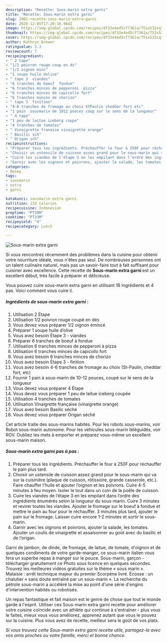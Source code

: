 ```yaml
---
description: "Recette: Sous-marin extra garni"
title: "Recette: Sous-marin extra garni"
slug: 2902-recette-sous-marin-extra-garni
date: 2020-12-05T17:20:16.964Z
image: https://img-global.cpcdn.com/recipes/df33e4ed5cf7361a/751x532cq70/sous-marin-extra-garni-photo-principale-de-la-recette.jpg
thumbnail: https://img-global.cpcdn.com/recipes/df33e4ed5cf7361a/751x532cq70/sous-marin-extra-garni-photo-principale-de-la-recette.jpg
cover: https://img-global.cpcdn.com/recipes/df33e4ed5cf7361a/751x532cq70/sous-marin-extra-garni-photo-principale-de-la-recette.jpg
author: Kathryn Brewer
ratingvalue: 3.3
reviewcount: 7
recipeingredient:
- " 2 tape"
- "1/2 poivron rouge coup en ds"
- "1/2 oignon minc"
- "1 soupe huile dolive"
- " tape 3  viandes"
- "6 tranches de boeuf  fondue"
- "6 tranches minces de pepperoni  pizza"
- "6 tranches minces de capicollo fort"
- "6 tranches minces de chorizo"
- " tape 3  finition"
- "4-6 tranches de fromage au choix StPaulin cheddar fort etc"
- "1 pain  sousmarin de 1012 pouces coup sur le sens de la longueur"
- " 4 tape"
- "1 peu de laitue iceberg coupe"
- "4 tranches de tomates"
- " Vinaigrette franaise vinaigrette orange"
- " Basilic sch"
- " Origan sch"
recipeinstructions:
- "Préparer tous les ingrédients. Préchauffer le four à 250F pour réchauffer le pain plus tard."
- "Choisir un ustensile de cuisson assez grand pour le sous-marin qui va sur la cuisinière (plaque de cuisson, rôtissoire, grande casserole, etc.). Faire chauffer l’huile et ajouter l’oignon et les poivrons. Cuire 4-5 minutes à feu moyen. Isoler le tout dans un coin de la poêle de cuisson."
- "Cuire les viandes de l’étape 3 en les empilant dans l’ordre des ingrédients énumérés selon la longueur du sous-marin. Cuire 3 minutes et revirer toutes les viandes. Ajouter le fromage sur le boeuf à fondue et mettre le pain au four pour le réchauffer. 3 minutes plus tard, ajouter le pain sur le fromage. Laisser cuire encore 1-2 minutes et sortir le sous-marin."
- "Garnir avec les oignons et poivrons, ajouter la salade, les tomates. Ajouter un coulis de vinaigrette et assaisonner au goût avec du basilic et de l’origan."
categories:
- Resep
tags:
- sousmarin
- extra
- garni

katakunci: sousmarin extra garni 
nutrition: 233 calories
recipecuisine: Indonesian
preptime: "PT39M"
cooktime: "PT33M"
recipeyield: "4"
recipecategory: Lunch

---
```



![Sous-marin extra garni](https://img-global.cpcdn.com/recipes/df33e4ed5cf7361a/751x532cq70/sous-marin-extra-garni-photo-principale-de-la-recette.jpg)

Si vous rencontrez récemment des problèmes dans la cuisine pour obtenir votre nourriture idéale, vous n'êtes pas seul. De nombreuses personnes ont un talent culinaire naturel, mais pas un savoir-faire tout à fait suffisant pour cuisiner avec excellence. Cette recette de <strong> Sous-marin extra garni </strong> est un excellent début, très facile à préparer et délicieuse.

<!--inarticleads1-->

Vous pouvez cuire sous-marin extra garni en utilisant 18 Ingrédients et 4 pas. Voici comment vous cuire il.

##### Ingrédients de sous-marin extra garni :

1. Utilisation  2 Étape
1. Utilisation 1/2 poivron rouge coupé en dés
1. Vous devez vous préparer 1/2 oignon émincé
1. Préparer 1 soupe huile d’olive
1. Vous avez besoin  Étape 3 - viandes
1. Préparer 6 tranches de boeuf à fondue
1. Utilisation 6 tranches minces de pepperoni à pizza
1. Utilisation 6 tranches minces de capicollo fort
1. Vous avez besoin 6 tranches minces de chorizo
1. Vous avez besoin  Étape 3 - finition
1. Vous avez besoin 4-6 tranches de fromage au choix (St-Paulin, cheddar fort, etc)
1. Fournir 1 pain à sous-marin de 10-12 pouces, coupé sur le sens de la longueur
1. Vous devez vous préparer  4 Étape
1. Vous devez vous préparer 1 peu de laitue iceberg coupée
1. Utilisation 4 tranches de tomates
1. Utilisation  Vinaigrette française (vinaigrette orange)
1. Vous avez besoin  Basilic séché
1. Vous devez vous préparer  Origan séché


Cet article traite des sous-marins habités. Pour les robots sous-marins, voir Robot sous-marin autonome. Pour les véhicules sous-marin téléguidés, voir ROV. Oubliez les mets à emporter et préparez vous-même un excellent sous-marin maison. 

<!--inarticleads2-->

##### Sous-marin extra garni pas à pas :

1. Préparer tous les ingrédients. Préchauffer le four à 250F pour réchauffer le pain plus tard.
1. Choisir un ustensile de cuisson assez grand pour le sous-marin qui va sur la cuisinière (plaque de cuisson, rôtissoire, grande casserole, etc.). Faire chauffer l’huile et ajouter l’oignon et les poivrons. Cuire 4-5 minutes à feu moyen. Isoler le tout dans un coin de la poêle de cuisson.
1. Cuire les viandes de l’étape 3 en les empilant dans l’ordre des ingrédients énumérés selon la longueur du sous-marin. Cuire 3 minutes et revirer toutes les viandes. Ajouter le fromage sur le boeuf à fondue et mettre le pain au four pour le réchauffer. 3 minutes plus tard, ajouter le pain sur le fromage. Laisser cuire encore 1-2 minutes et sortir le sous-marin.
1. Garnir avec les oignons et poivrons, ajouter la salade, les tomates. Ajouter un coulis de vinaigrette et assaisonner au goût avec du basilic et de l’origan.


Garni de jambon, de dinde, de fromage, de laitue, de tomate, d&#39;oignon et de quelques condiments de votre garde-manger, ce sous-marin italien vous fera un superbe repas à manger sur le pouce. Sous-marin, garçon - télécharger gratuitement ce Photo sous licence en quelques secondes. Trouvez les meilleures vidéos gratuites sur le thème « sous marin ». Malaisie : arrêt technique majeur du premier Scorpène livré. Écosse : un chalutier « sans doute entraîné par un sous-marin ». La recherche du pétrole sous-marin a accéléré la mise au point d&#39;une série d&#39;engins d&#39;intervention habités ou robotisés. 

<!--inarticleads1-->

<p>
Un repas fantastique et fait maison est le genre de chose que tout le monde garde à l'esprit. Utiliser ces Sous-marin extra garni recette pour améliorer votre cuisine coïncide avec un athlète qui continue à s'entraîner - plus vous le faites, mieux vous vous améliorez, apprenez autant que vous le pouvez sur la cuisine. Plus vous avez de recette, meilleur sera le goût de vos plats.
</p>

<p>
<i>Si vous trouvez cette Sous-marin extra garni recette utile, partagez-la avec vos amis proches ou votre famille, merci et bonne chance.</i>
</p>
